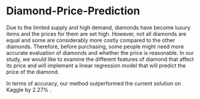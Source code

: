 # Diamond-Price-Prediction
Due to the limited supply and high demand, diamonds have become luxury items and the prices for them are set high. However, not
all diamonds are equal and some are considerably more costly compared to the other diamonds. Therefore, before purchasing, some people might need more accurate evaluation of diamonds
and whether the price is reasonable. In our study, we would like to examine the different features of diamond that affect its price and will implement a linear regression model that will predict the
price of the diamond.

In terms of accuracy, our method outperformed the current solution on Kaggle by 2.27% .
